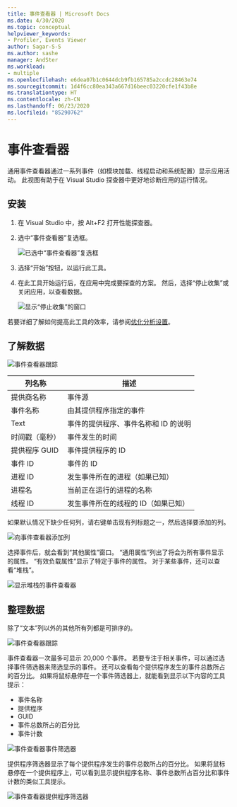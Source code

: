 ```yaml
---
title: 事件查看器 | Microsoft Docs
ms.date: 4/30/2020
ms.topic: conceptual
helpviewer_keywords:
- Profiler, Events Viewer
author: Sagar-S-S
ms.author: sashe
manager: AndSter
ms.workload:
- multiple
ms.openlocfilehash: e6dea07b1c0644dcb9fb165785a2ccdc28463e74
ms.sourcegitcommit: 1d4f6cc80ea343a667d16beec03220cfe1f43b8e
ms.translationtype: HT
ms.contentlocale: zh-CN
ms.lasthandoff: 06/23/2020
ms.locfileid: "85290762"
---
```

# <a name="events-viewer"></a>事件查看器

通用事件查看器通过一系列事件（如模块加载、线程启动和系统配置）显示应用活动。 此视图有助于在 Visual Studio 探查器中更好地诊断应用的运行情况。

## <a name="setup"></a>安装

1. 在 Visual Studio 中，按 Alt+F2 打开性能探查器。

1. 选中“事件查看器”复选框。

   ![已选中“事件查看器”复选框](../profiling/media/eventsviewerselected.png "已选中“事件查看器”复选框")

1. 选择“开始”按钮，以运行此工具。

1. 在此工具开始运行后，在应用中完成要探查的方案。 然后，选择“停止收集”或关闭应用，以查看数据。

   ![显示“停止收集”的窗口](../profiling/media/stopcollectioneventsviewer.png "显示“停止收集”的窗口")

若要详细了解如何提高此工具的效率，请参阅[优化分析设置](../profiling/optimize-profiler-settings.md)。

## <a name="understand-your-data"></a>了解数据

![事件查看器跟踪](../profiling/media/eventviewertrace.png "事件查看器跟踪")

|列名称|描述|
|----------|---------------------|
|提供商名称|事件源|
|事件名称|由其提供程序指定的事件|
|Text|事件的提供程序、事件名称和 ID 的说明|
|时间戳（毫秒）|事件发生的时间|
|提供程序 GUID|事件提供程序的 ID|
|事件 ID|事件的 ID|
|进程 ID|发生事件所在的进程（如果已知）|
|进程名|当前正在运行的进程的名称|
|线程 ID|发生事件所在的线程的 ID（如果已知）|

如果默认情况下缺少任何列，请右键单击现有列标题之一，然后选择要添加的列。

![向事件查看器添加列](../profiling/media/eventvieweraddcolumns.png "向事件查看器添加列")

选择事件后，就会看到“其他属性”窗口。 “通用属性”列出了将会为所有事件显示的属性。 “有效负载属性”显示了特定于事件的属性。 对于某些事件，还可以查看“堆栈”。

![显示堆栈的事件查看器](../profiling/media/eventviewerstacks.png "显示堆栈的事件查看器")

## <a name="organize-your-data"></a>整理数据

除了“文本”列以外的其他所有列都是可排序的。

![事件查看器跟踪](../profiling/media/eventviewertrace.png "事件查看器跟踪")

事件查看器一次最多可显示 20,000 个事件。 若要专注于相关事件，可以通过选择事件筛选器来筛选显示的事件。 还可以查看每个提供程序发生的事件总数所占的百分比。 如果将鼠标悬停在一个事件筛选器上，就能看到显示以下内容的工具提示：

- 事件名称
- 提供程序
- GUID
- 事件总数所占的百分比
- 事件计数

![事件查看器事件筛选器](../profiling/media/eventviewereventfilter.png "事件查看器事件筛选器")

提供程序筛选器显示了每个提供程序发生的事件总数所占的百分比。 如果将鼠标悬停在一个提供程序上，可以看到显示提供程序名称、事件总数所占百分比和事件计数的类似工具提示。

![事件查看器提供程序筛选器](../profiling/media/eventviewerproviderfilter.png "事件查看器提供程序筛选器")
